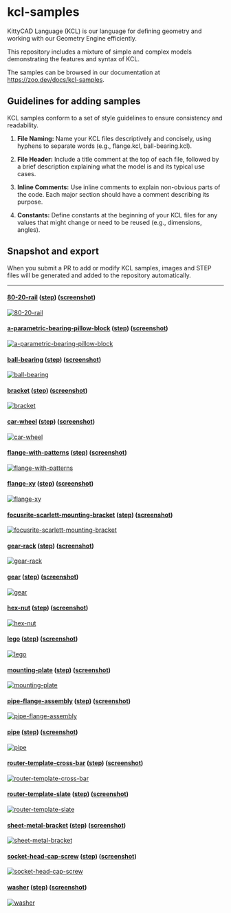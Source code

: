 # kcl-samples

KittyCAD Language (KCL) is our language for defining geometry and working with our Geometry Engine efficiently.

This repository includes a mixture of simple and complex models demonstrating the features and syntax of KCL.

The samples can be browsed in our documentation at <https://zoo.dev/docs/kcl-samples>.

## Guidelines for adding samples

KCL samples conform to a set of style guidelines to ensure consistency and readability.

1. **File Naming:** Name your KCL files descriptively and concisely, using hyphens to separate words (e.g., flange.kcl, ball-bearing.kcl).

2. **File Header:** Include a title comment at the top of each file, followed by a brief description explaining what the model is and its typical use cases.

3. **Inline Comments:** Use inline comments to explain non-obvious parts of the code. Each major section should have a comment describing its purpose.

4. **Constants:** Define constants at the beginning of your KCL files for any values that might change or need to be reused (e.g., dimensions, angles).

## Snapshot and export

When you submit a PR to add or modify KCL samples, images and STEP files will be generated and added to the repository automatically.

---
#### [80-20-rail](80-20-rail.kcl) ([step](step/80-20-rail.step)) ([screenshot](screenshots/80-20-rail.png))
[![80-20-rail](screenshots/80-20-rail.png)](80-20-rail.kcl)
#### [a-parametric-bearing-pillow-block](a-parametric-bearing-pillow-block.kcl) ([step](step/a-parametric-bearing-pillow-block.step)) ([screenshot](screenshots/a-parametric-bearing-pillow-block.png))
[![a-parametric-bearing-pillow-block](screenshots/a-parametric-bearing-pillow-block.png)](a-parametric-bearing-pillow-block.kcl)
#### [ball-bearing](ball-bearing.kcl) ([step](step/ball-bearing.step)) ([screenshot](screenshots/ball-bearing.png))
[![ball-bearing](screenshots/ball-bearing.png)](ball-bearing.kcl)
#### [bracket](bracket.kcl) ([step](step/bracket.step)) ([screenshot](screenshots/bracket.png))
[![bracket](screenshots/bracket.png)](bracket.kcl)
#### [car-wheel](car-wheel.kcl) ([step](step/car-wheel.step)) ([screenshot](screenshots/car-wheel.png))
[![car-wheel](screenshots/car-wheel.png)](car-wheel.kcl)
#### [flange-with-patterns](flange-with-patterns.kcl) ([step](step/flange-with-patterns.step)) ([screenshot](screenshots/flange-with-patterns.png))
[![flange-with-patterns](screenshots/flange-with-patterns.png)](flange-with-patterns.kcl)
#### [flange-xy](flange-xy.kcl) ([step](step/flange-xy.step)) ([screenshot](screenshots/flange-xy.png))
[![flange-xy](screenshots/flange-xy.png)](flange-xy.kcl)
#### [focusrite-scarlett-mounting-bracket](focusrite-scarlett-mounting-bracket.kcl) ([step](step/focusrite-scarlett-mounting-bracket.step)) ([screenshot](screenshots/focusrite-scarlett-mounting-bracket.png))
[![focusrite-scarlett-mounting-bracket](screenshots/focusrite-scarlett-mounting-bracket.png)](focusrite-scarlett-mounting-bracket.kcl)
#### [gear-rack](gear-rack.kcl) ([step](step/gear-rack.step)) ([screenshot](screenshots/gear-rack.png))
[![gear-rack](screenshots/gear-rack.png)](gear-rack.kcl)
#### [gear](gear.kcl) ([step](step/gear.step)) ([screenshot](screenshots/gear.png))
[![gear](screenshots/gear.png)](gear.kcl)
#### [hex-nut](hex-nut.kcl) ([step](step/hex-nut.step)) ([screenshot](screenshots/hex-nut.png))
[![hex-nut](screenshots/hex-nut.png)](hex-nut.kcl)
#### [lego](lego.kcl) ([step](step/lego.step)) ([screenshot](screenshots/lego.png))
[![lego](screenshots/lego.png)](lego.kcl)
#### [mounting-plate](mounting-plate.kcl) ([step](step/mounting-plate.step)) ([screenshot](screenshots/mounting-plate.png))
[![mounting-plate](screenshots/mounting-plate.png)](mounting-plate.kcl)
#### [pipe-flange-assembly](pipe-flange-assembly.kcl) ([step](step/pipe-flange-assembly.step)) ([screenshot](screenshots/pipe-flange-assembly.png))
[![pipe-flange-assembly](screenshots/pipe-flange-assembly.png)](pipe-flange-assembly.kcl)
#### [pipe](pipe.kcl) ([step](step/pipe.step)) ([screenshot](screenshots/pipe.png))
[![pipe](screenshots/pipe.png)](pipe.kcl)
#### [router-template-cross-bar](router-template-cross-bar.kcl) ([step](step/router-template-cross-bar.step)) ([screenshot](screenshots/router-template-cross-bar.png))
[![router-template-cross-bar](screenshots/router-template-cross-bar.png)](router-template-cross-bar.kcl)
#### [router-template-slate](router-template-slate.kcl) ([step](step/router-template-slate.step)) ([screenshot](screenshots/router-template-slate.png))
[![router-template-slate](screenshots/router-template-slate.png)](router-template-slate.kcl)
#### [sheet-metal-bracket](sheet-metal-bracket.kcl) ([step](step/sheet-metal-bracket.step)) ([screenshot](screenshots/sheet-metal-bracket.png))
[![sheet-metal-bracket](screenshots/sheet-metal-bracket.png)](sheet-metal-bracket.kcl)
#### [socket-head-cap-screw](socket-head-cap-screw.kcl) ([step](step/socket-head-cap-screw.step)) ([screenshot](screenshots/socket-head-cap-screw.png))
[![socket-head-cap-screw](screenshots/socket-head-cap-screw.png)](socket-head-cap-screw.kcl)
#### [washer](washer.kcl) ([step](step/washer.step)) ([screenshot](screenshots/washer.png))
[![washer](screenshots/washer.png)](washer.kcl)
